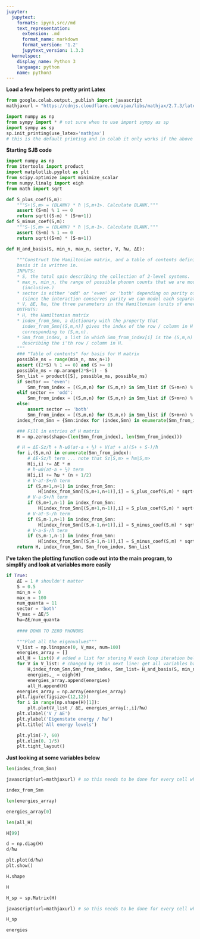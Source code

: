 ```yaml
---
jupyter:
  jupytext:
    formats: ipynb,src//md
    text_representation:
      extension: .md
      format_name: markdown
      format_version: '1.2'
      jupytext_version: 1.3.3
  kernelspec:
    display_name: Python 3
    language: python
    name: python3
---
```


<!-- #region id="ncowyAh9D6Nm" colab_type="text" -->
**Load a few helpers to pretty print Latex**
<!-- #endregion -->

```python id="7lf_yUbz-g13" colab_type="code" colab={}
from google.colab.output._publish import javascript
mathjaxurl = "https://cdnjs.cloudflare.com/ajax/libs/mathjax/2.7.3/latest.js?config=default"
```

```python id="unBkf_G5-jlf" colab_type="code" colab={}
import numpy as np
from sympy import * # not sure when to use import sympy as sp
import sympy as sp
sp.init_printing(use_latex='mathjax') 
# this is the default printing and in colab it only works if the above mathjaxurl is loaded in the cell
```

<!-- #region id="GMihUnr6EHfd" colab_type="text" -->
**Starting SJB code**
<!-- #endregion -->

```python id="mv_xTHN_idCP" colab_type="code" colab={}
import numpy as np
from itertools import product
import matplotlib.pyplot as plt
from scipy.optimize import minimize_scalar
from numpy.linalg import eigh
from math import sqrt
```

```python id="evqSz6uKkCHq" colab_type="code" colab={}
def S_plus_coef(S,m):
    """S+|S,m> = (BLANK) * ħ |S,m+1>. Calculate BLANK."""
    assert (S+m) % 1 == 0
    return sqrt((S-m) * (S+m+1))
def S_minus_coef(S,m):
    """S-|S,m> = (BLANK) * ħ |S,m-1>. Calculate BLANK."""
    assert (S+m) % 1 == 0
    return sqrt((S+m) * (S-m+1))
```

```python id="owNWMqchkHt9" colab_type="code" colab={}
def H_and_basis(S, min_n, max_n, sector, V, ħω, ΔE):
       
    """Construct the Hamiltonian matrix, and a table of contents defining the
    basis it is written in.
    INPUTS:
    * S, the total spin describing the collection of 2-level systems.
    * max_n, min_n, the range of possible phonon counts that we are modeling.
      (inclusive.)
    * sector is either 'odd' or 'even' or 'both' depending on parity of S+m+n
      (since the interaction conserves parity we can model each separately)
    * V, ΔE, ħω, the three parameters in the Hamiltonian (units of energy)
    OUTPUTS:
    * H, the Hamiltonian matrix
    * index_from_Smn, a dictionary with the property that
      index_from_Smn[(S,m,n)] gives the index of the row / column in H
      corresponding to (S,m,n).
    * Smn_from_index, a list in which Smn_from_index[i] is the (S,m,n)
      describing the i'th row / column in H.
    """
    ### "Table of contents" for basis for H matrix
    possible_ns = range(min_n, max_n+1)
    assert ((2*S) % 1 == 0) and (S >= 0)
    possible_ms = np.arange(2*S+1) - S
    Smn_list = product([S], possible_ms, possible_ns)
    if sector == 'even':
        Smn_from_index = [(S,m,n) for (S,m,n) in Smn_list if (S+m+n) % 2 == 0]
    elif sector == 'odd':
        Smn_from_index = [(S,m,n) for (S,m,n) in Smn_list if (S+m+n) % 2 == 1]
    else:
        assert sector == 'both'
        Smn_from_index = [(S,m,n) for (S,m,n) in Smn_list if (S+m+n) % 1 == 0]
    index_from_Smn = {Smn:index for (index,Smn) in enumerate(Smn_from_index)}

    ### Fill in entries of H matrix
    H = np.zeros(shape=(len(Smn_from_index), len(Smn_from_index)))

    # H = ΔE·Sz/ħ + ħ·ω0(a†·a + ½) + V(a† + a)(S+ + S-)/ħ
    for i,(S,m,n) in enumerate(Smn_from_index):
        # ΔE·Sz/ħ term ... note that Sz|S,m> = ħm|S,m>
        H[i,i] += ΔE * m
        # ħ·ω0(a†·a + ½) term
        H[i,i] += ħω * (n + 1/2)
        # V·a†·S+/ħ term
        if (S,m+1,n+1) in index_from_Smn:
            H[index_from_Smn[(S,m+1,n+1)],i] = S_plus_coef(S,m) * sqrt(n+1) * V
        # V·a·S+/ħ term
        if (S,m+1,n-1) in index_from_Smn:
            H[index_from_Smn[(S,m+1,n-1)],i] = S_plus_coef(S,m) * sqrt(n) * V
        # V·a†·S-/ħ term
        if (S,m-1,n+1) in index_from_Smn:
            H[index_from_Smn[(S,m-1,n+1)],i] = S_minus_coef(S,m) * sqrt(n+1) * V
        # V·a·S-/ħ term
        if (S,m-1,n-1) in index_from_Smn:
            H[index_from_Smn[(S,m-1,n-1)],i] = S_minus_coef(S,m) * sqrt(n) * V
    return H, index_from_Smn, Smn_from_index, Smn_list
```

<!-- #region id="EV_DngCWHG1p" colab_type="text" -->
**I've taken the plotting function code out into the main program, to simplify and look at variables more easily**
<!-- #endregion -->

```python id="IvKr9ygKC27V" colab_type="code" outputId="f1c1c284-9b99-4317-9db8-1bf6e2a514a2" colab={"base_uri": "https://localhost:8080/", "height": 225}
if True:        
    ΔE = 1 # shouldn't matter
    S = 0.5
    min_n = 0
    max_n = 100
    num_quanta = 11    
    sector = 'both'
    V_max = ΔE/5
    ħω=ΔE/num_quanta
    
    #### DOWN TO ZERO PHONONS

    """Plot all the eigenvalues"""
    V_list = np.linspace(0, V_max, num=100)
    energies_array = []
    all_H = list() # added a list for storing H each loop iteration below
    for V in V_list: # changed by FM in next line: get all variables back so we can look at them
        H,index_from_Smn,Smn_from_index, Smn_list= H_and_basis(S, min_n, max_n, sector, V, ħω, ΔE)
        energies,_ = eigh(H)
        energies_array.append(energies)
        all_H.append(H)
    energies_array = np.array(energies_array)
    plt.figure(figsize=(12,12))
    for i in range(np.shape(H)[1]):
        plt.plot(V_list / ΔE, energies_array[:,i]/ħω)
    plt.xlabel('V / ΔE')
    plt.ylabel('Eigenstate energy / ħω')
    plt.title('All energy levels')

    plt.ylim(-7, 60)
    plt.xlim(0, 1/5)
    plt.tight_layout()
```

<!-- #region id="-5Nhh2W8I7qB" colab_type="text" -->
**Just looking at some variables below**
<!-- #endregion -->

```python id="fBWkJMdqEI77" colab_type="code" outputId="4507506b-4c91-4d5a-8301-026e29e50fa4" colab={"base_uri": "https://localhost:8080/", "height": 34}
len(index_from_Smn)
```

```python id="os5LJvykDGHl" colab_type="code" outputId="fc503c4f-63f5-45c6-fd41-3adf1867e380" colab={"base_uri": "https://localhost:8080/", "height": 84}
javascript(url=mathjaxurl) # so this needs to be done for every cell where we output

index_from_Smn
```

```python id="NLKt3bedI2CD" colab_type="code" outputId="0f5360b7-2828-4220-a65a-1881739ed398" colab={"base_uri": "https://localhost:8080/", "height": 34}
len(energies_array)
```

```python id="845dFm5lr3ll" colab_type="code" outputId="d6ba338f-7a3e-4679-c161-cba1d6aa73b8" colab={"base_uri": "https://localhost:8080/", "height": 374}
energies_array[0]
```

```python id="7RHHGW44TDLQ" colab_type="code" outputId="6756b917-e321-491c-9566-4f3b8d29ea31" colab={"base_uri": "https://localhost:8080/", "height": 34}
len(all_H)
```

```python id="Q-yixvmXTG8K" colab_type="code" outputId="a87db098-137d-4ec8-b7d7-cf1c7f8f4682" colab={"base_uri": "https://localhost:8080/", "height": 386}
H[99]
```

```python id="OUGAth7XhMQB" colab_type="code" outputId="1439bd6c-d793-4468-990f-b0b94f97dcb6" colab={"base_uri": "https://localhost:8080/", "height": 187}
d = np.diag(H)
d/ħω
```

```python id="_1BZSEI5hq7Y" colab_type="code" outputId="13ff8db7-2bc6-45e7-bf90-835faa8c5d5d" colab={"base_uri": "https://localhost:8080/", "height": 265}
plt.plot(d/ħω)
plt.show()
```

```python id="pgHUTzpQJOGH" colab_type="code" outputId="8f4ddd41-d782-434b-933d-7d47726e01a9" colab={"base_uri": "https://localhost:8080/", "height": 34}
H.shape
```

```python id="yHWWcVdWJZVr" colab_type="code" outputId="11ac1677-7de6-4a37-cac1-d85a473ffa4f" colab={"base_uri": "https://localhost:8080/", "height": 238}
H
```

```python id="M7aNooBaeRUc" colab_type="code" colab={}
H_sp = sp.Matrix(H)
```

```python id="Xwrbpw17eC_Z" colab_type="code" outputId="924c0043-3c81-4f7e-e55b-333cfef9eef6" colab={"base_uri": "https://localhost:8080/", "height": 1000}
javascript(url=mathjaxurl) # so this needs to be done for every cell where we output

H_sp
```

```python id="eRKb9tA8cvMq" colab_type="code" outputId="39d920c0-1d1c-41af-870c-0cb7376ea30f" colab={"base_uri": "https://localhost:8080/", "height": 459}
energies
```

```python id="v_JM3xoSlQGg" colab_type="code" colab={}

```
